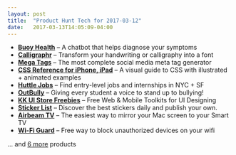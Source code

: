 ```yaml
---
layout: post
title:  "Product Hunt Tech for 2017-03-12"
date:   2017-03-13T14:05:09-04:00
---
```


* **[Buoy Health](https://www.producthunt.com/posts/buoy-health?utm_campaign=producthunt-api&utm_medium=api&utm_source=Application%3A+Daily+Digest+RSS+%28ID%3A+3202%29)** – A chatbot that helps diagnose your symptoms
* **[Calligraphr](https://www.producthunt.com/posts/calligraphr?utm_campaign=producthunt-api&utm_medium=api&utm_source=Application%3A+Daily+Digest+RSS+%28ID%3A+3202%29)** – Transform your handwriting or calligraphy into a font
* **[Mega Tags](https://www.producthunt.com/posts/mega-tags-2?utm_campaign=producthunt-api&utm_medium=api&utm_source=Application%3A+Daily+Digest+RSS+%28ID%3A+3202%29)** – The most complete social media meta tag generator
* **[CSS Reference for iPhone, iPad](https://www.producthunt.com/posts/css-reference-for-iphone-ipad?utm_campaign=producthunt-api&utm_medium=api&utm_source=Application%3A+Daily+Digest+RSS+%28ID%3A+3202%29)** – A visual guide to CSS with illustrated + animated examples
* **[Huttle Jobs](https://www.producthunt.com/posts/huttle-jobs?utm_campaign=producthunt-api&utm_medium=api&utm_source=Application%3A+Daily+Digest+RSS+%28ID%3A+3202%29)** – Find entry-level jobs and internships in NYC + SF
* **[OutBully](https://www.producthunt.com/posts/outbully-2?utm_campaign=producthunt-api&utm_medium=api&utm_source=Application%3A+Daily+Digest+RSS+%28ID%3A+3202%29)** – Giving every student a voice to stand up to bullying!
* **[KK UI Store Freebies](https://www.producthunt.com/posts/kk-ui-store-freebies?utm_campaign=producthunt-api&utm_medium=api&utm_source=Application%3A+Daily+Digest+RSS+%28ID%3A+3202%29)** – Free Web & Mobile Toolkits for UI Designing
* **[Sticker List](https://www.producthunt.com/posts/sticker-list?utm_campaign=producthunt-api&utm_medium=api&utm_source=Application%3A+Daily+Digest+RSS+%28ID%3A+3202%29)** – Discover the best stickers daily and publish your own.
* **[Airbeam TV](https://www.producthunt.com/posts/airbeam-tv?utm_campaign=producthunt-api&utm_medium=api&utm_source=Application%3A+Daily+Digest+RSS+%28ID%3A+3202%29)** – The easiest way to mirror your Mac screen to your Smart TV
* **[Wi-Fi Guard](https://www.producthunt.com/posts/wi-fi-guard?utm_campaign=producthunt-api&utm_medium=api&utm_source=Application%3A+Daily+Digest+RSS+%28ID%3A+3202%29)** – Free way to block unauthorized devices on your wifi

… and [6 more](https://www.producthunt.com/tech) products